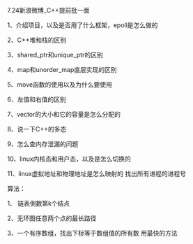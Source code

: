 7.24新浪微博_C++提前批一面

1、介绍项目，以及是否用了什么框架，epoll是怎么做的

2、C++堆和栈的区别 

3、shared_ptr和unique_ptr的区别 

4、map和unorder_map底层实现的区别 

5、move函数的使用以及为什么要使用  

6、左值和右值的区别

7、vector的大小和它的容量是怎么分配的

8、说一下C++的多态

9、怎么查内存泄漏的问题

10、linux内核态和用户态，以及是怎么切换的 

11、linux虚拟地址和物理地址是怎么映射的 找出所有进程的进程号

算法：

1、 链表倒数第k个结点

2、无环图任意两个点的最长路径

3、一个有序数组，找出下标等于数组值的所有数 用最快的方法

